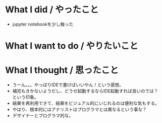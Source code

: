 # What I did / やったこと
- jupyter notebookを少し触った

# What I want to do / やりたいこと

# What I thought / 思ったこと
- うーん。。。やっぱりIDEで書けばいいやん！という感想。
- 補完もきかないようだし、どうせ起動するならIDE起動すれば良いのでは？という印象。
- 結果を再利用できて、結果をビジュアル的にいじれるのは便利な気もする。
- やはり、根本的にはアナリストはプログラマとは異なるという事な？
- デザイナーとプログラマ的な。
